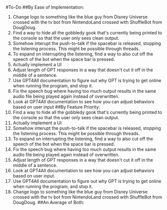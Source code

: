 #To-Do
##By Ease of Implementation:
1. Change logo to something like the blue guy from Disney Universe crossed with the tv bot from NintendoLand crossed with ShuffleBot from DougDoug.
2. Find a way to hide all the gobbledy gook that's currently being printed to the console so that the user only sees clean output.
3. Somehow interupt the push-to-talk if the spacebar is released, stopping the listening process. This might be possible through threads.
4. To expand on interrupting the listening, find a way to also cut off the speech of the bot when the space bar is pressed.
5. Actually implement a UI
6. Adjust length of GPT responses in a way that doesn't cut it off in the middle of a sentence.
7. Use GPT4All documentation to figure out why GPT is trying to get online when running the program, and stop it.
8. Fix the speech bug where having too much output results in the same audio file being played again instead of overwritten.
9. Look at GPT4All documentation to see how you can adjust behaviors based on user input
##By Feature Priority:
1. Find a way to hide all the gobbledy gook that's currently being printed to the console so that the user only sees clean output.
2. Actually implement a UI
3. Somehow interupt the push-to-talk if the spacebar is released, stopping the listening process. This might be possible through threads.
4. To expand on interrupting the listening, find a way to also cut off the speech of the bot when the space bar is pressed.
5. Fix the speech bug where having too much output results in the same audio file being played again instead of overwritten.
6. Adjust length of GPT responses in a way that doesn't cut it off in the middle of a sentence.
7. Look at GPT4All documentation to see how you can adjust behaviors based on user input.
8. Use GPT4All documentation to figure out why GPT is trying to get online when running the program, and stop it.
9. Change logo to something like the blue guy from Disney Universe crossed with the tv bot from NintendoLand crossed with ShuffleBot from DougDoug.
##An Average of Both:
